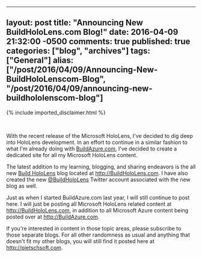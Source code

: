   ---
  layout: post
  title: "Announcing New BuildHoloLens.com Blog!"
  date: 2016-04-09 21:32:00 -0500
  comments: true
  published: true
  categories: ["blog", "archives"]
  tags: ["General"]
  alias: ["/post/2016/04/09/Announcing-New-BuildHoloLenscom-Blog", "/post/2016/04/09/announcing-new-buildhololenscom-blog"]
  ---
<!-- more -->
{% include imported_disclaimer.html %}
<p>&nbsp;<img src="/image.axd?picture=%2f2016%2f04%2fBuildHoloLensBanner.jpg" alt="" /></p>
<p>With the recent release of the Microsoft HoloLens, I've decided to dig deep into HoloLens development. In an effort to continue in a similar fashion to what I'm already doing with <a href="http://buildazure.com" target="_blank">BuildAzure.com</a>, I've decided to create a dedicated site for all my Microsoft HoloLens content.</p>
<p>The latest addition to my learning, blogging, and sharing endeavors is the all new <a href="http://BuildHoloLens.com" target="_blank">Build HoloLens</a> blog located at <a href="http://BuildHoloLens.com" target="_blank">http://BuildHoloLens.com</a>. I have also created the new <a href="http://twitter.com/buildhololens" target="_blank">@BuildHoloLens</a> Twitter account associated with the new blog as well.</p>
<p>Just as when I started BuildAzure.com last year, I will still continue to post here. I will just be posting all Microsoft HoloLens related content at <a href="http://buildhololens.com" target="_blank">http://BuildHoloLens.com</a>, in addition to all Microsoft Azure content being posted over at <a href="http://buildazure.com" target="_blank">http://BuildAzure.com</a>.</p>
<p>If you're interested in content in those topic areas, please subscribe to those separate blogs. For all other randomness as usual and anything that doesn't fit my other blogs, you will still find it posted here at <a href="http://pietschsoft.com" target="_blank">http://pietschsoft.com</a>.</p>
